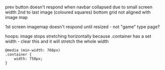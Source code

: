 prev button doesn't respond when navbar collapsed due to small screen width
2nd to last image (coloured squares) bottom grid not aligned with image map

1st screen imagemap doesn't respond until resized - not "game" type page?



hoops: image stops stretching horizontally because .container has a set width - clear this and it will stretch the whole width

    @media (min-width: 768px)
    .container {
        width: 750px;
    }